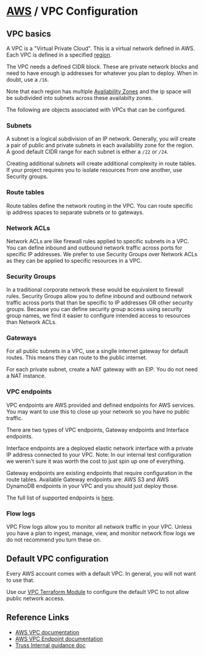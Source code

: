 # [AWS](./README.md) / VPC Configuration

## VPC basics

A VPC is a "Virtual Private Cloud".
This is a virtual network defined in AWS.
Each VPC is defined in a specified [region](https://docs.aws.amazon.com/AWSEC2/latest/UserGuide/using-regions-availability-zones.html#concepts-available-regions).

The VPC needs a defined CIDR block.
These are private network blocks and need to have enough ip addresses for whatever you plan to deploy.
When in doubt, use a `/16`.

Note that each region has multiple [Availability Zones](https://docs.aws.amazon.com/AWSEC2/latest/UserGuide/using-regions-availability-zones.html#concepts-availability-zones) and the ip space will be subdivided into subnets across these availabilty zones.

The following are objects associated with VPCs that can be configured.

### Subnets

A subnet is a logical subdivision of an IP network.
Generally, you will create a pair of public and private subnets in each availability zone for the region.
A good default CIDR range for each subnet is either a `/22` or `/24`.

Creating additional subnets will create additional complexity in route tables.
If your project requires you to isolate resources from one another, use Security groups.

### Route tables

Route tables define the network routing in the VPC.
You can route specific ip address spaces to separate subnets or to gateways.

### Network ACLs

Network ACLs are like firewall rules applied to specific subnets in a VPC.
You can define inbound and outbound network traffic across ports for specific IP addresses.
We prefer to use Security Groups over Network ACLs as they can be applied to specific resources in a VPC.

### Security Groups

In a traditional corporate network these would be equivalent to firewall rules.
Security Groups allow you to define inbound and outbound network traffic across ports that than be specific to IP addresses OR other security groups.
Because you can define security group access using security group names, we find it easier to configure intended access to resources than Network ACLs.

### Gateways

For all public subnets in a VPC, use a singlle internet gateway for default routes.
This means they can route to the public internet.

For each private subnet, create a NAT gateway with an EIP.
You do not need a NAT instance.

### VPC endpoints

VPC endpoints are AWS provided and defined endpoints for AWS services.
You may want to use this to close up your network so you have no public traffic.

There are two types of VPC endpoints, Gateway endpoints and Interface endpoints.

Interface endpoints are a deployed elastic network interface with a private IP address connected to your VPC.
Note: In our internal test configuration we weren't sure it was worth the cost to just spin up one of everything.

Gateway endpoints are existing endpoints that require configuration in the route tables.
Available Gateway endpoints are: AWS S3 and AWS DynamoDB endpoints in your VPC and you should just deploy those.

The full list of supported endpoints is [here](https://docs.aws.amazon.com/vpc/latest/userguide/vpc-endpoints.html).

### Flow logs

VPC Flow logs allow you to monitor all network traffic in your VPC.
Unless you have a plan to ingest, manage, view, and monitor network flow logs we do not recommend you turn these on.

## Default VPC configuration

Every AWS account comes with a default VPC.
In general, you will not want to use that.

Use our [VPC Terraform Module](https://github.com/trussworks/terraform-aws-default-vpc) to configure the default VPC to not allow public network access.

## Reference Links

* [AWS VPC documentation](https://docs.aws.amazon.com/vpc/latest/userguide/what-is-amazon-vpc.html)
* [AWS VPC Endpoint documentation](https://docs.aws.amazon.com/vpc/latest/userguide/vpc-endpoints.html)
* [Truss Internal guidance doc](https://docs.google.com/document/d/1LeEfqBqVw8gyvSU-TD5IUvDYEwM-0wq5IhYE58fNB8c/edit)
